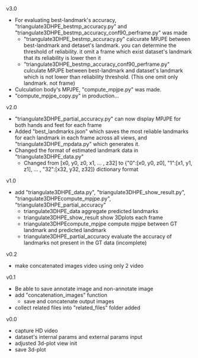 v3.0
- For evaluating best-landmark's accuracy, "triangulate3DHPE_bestmp_accuracy.py" and "triangulate3DHPE_bestmp_accuracy_conf90_perframe.py" was made
    -  "triangulate3DHPE_bestmp_accuracy.py" calcurate MPJPE between best-landmark and detaset's landmark. you can determine the threshold of reliability. it omit a frame which exist dataset's landmark that its reliability is lower then it
    - "triangulate3DHPE_bestmp_accuracy_conf90_perframe.py" culculate MPJPE between best-landmark and dataset's landmark which is not lower than reliability threshold. (This one omit only landmark. not frame)
- Culculation body's MPJPE, "compute_mpjpe.py" was made. 
- "compute_mpjpe_copy.py" in production...

v2.0
- "triangulate3DHPE_partial_accuracy.py" can now display MPJPE for both hands and feet for each frame
- Added "best_landmarks.json" which saves the most reliable landmarks for each landmark in each frame across all views, and "triangulate3DHPE_mpdata.py" which generates it.
- Changed the format of estimated landmark data in "triangulate3DHPE_data.py"
    - Changed from [x0, y0, z0, x1, ... , z32] to {"0":[x0, y0, z0], "1":[x1, y1, z1], ... , "32":[x32, y32, z32]} dictionary format


v1.0
- add "triangulate3DHPE_data.py", "triangulate3DHPE_show_result.py", "triangulate3DHPEcompute_mpjpe.py", "triangulate3DHPE_partial_accuracy"
    - triangulate3DHPE_data aggregate predicted landmarks
    - triangulate3DHPE_show_result show 3Dplots each frame
    - triangulate3DHPEcompute_mpjpe compute mpjpe between GT landmark and predicted landmark
    - triangulate3DHPE_partial_accuracy evaluate the accuracy of landmarks not present in the GT data (incomplete)

v0.2
- make concatenated images video using only 2 video

v0.1
- Be able to save annotate image and non-annotate image
- add "concatenation_images" function    
    - save and concatenate output images
- collect related files into "related_files" folder added

v0.0
- capture HD video
- dataset's internal params and external params input
- adjusted 3d-plot view init
- save 3d-plot